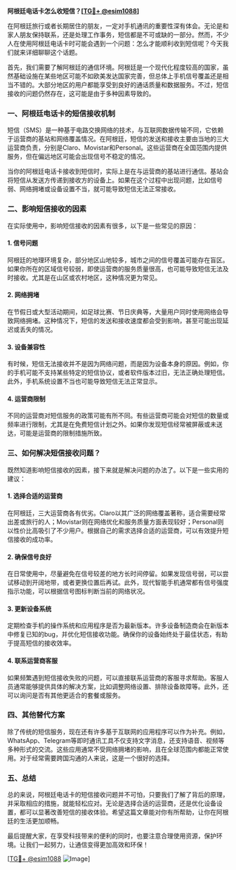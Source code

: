 **阿根廷电话卡怎么收短信？[[TG💪+ @esim1088](https://t.me/s/esim1088)]**

在阿根廷旅行或者长期居住的朋友，一定对手机通讯的重要性深有体会。无论是和家人朋友保持联系，还是处理工作事务，短信都是不可或缺的一部分。然而，不少人在使用阿根廷电话卡时可能会遇到一个问题：怎么才能顺利收到短信呢？今天我们就来详细聊聊这个话题。

首先，我们需要了解阿根廷的通信环境。阿根廷是一个现代化程度较高的国家，虽然基础设施在某些地区可能不如欧美发达国家完善，但总体上手机信号覆盖还是相当不错的。大部分地区的用户都能享受到良好的通话质量和数据服务。不过，短信接收的问题仍然存在，这可能是由于多种因素导致的。

### **一、阿根廷电话卡的短信接收机制**

短信（SMS）是一种基于电路交换网络的技术，与互联网数据传输不同，它依赖于运营商的基站和网络覆盖情况。在阿根廷，短信的发送和接收主要由当地的三大运营商负责，分别是Claro、Movistar和Personal。这些运营商在全国范围内提供服务，但在偏远地区可能会出现信号不稳定的情况。

当你的阿根廷电话卡接收到短信时，实际上是在与运营商的基站进行通信。基站会将短信从发送方传递到接收方的设备上。如果在这个过程中出现问题，比如信号弱、网络拥堵或设备设置不当，就可能导致短信无法正常接收。

### **二、影响短信接收的因素**

在实际使用中，影响短信接收的因素有很多，以下是一些常见的原因：

#### **1. 信号问题**
阿根廷的地理环境复杂，部分地区山地较多，城市之间的信号覆盖可能存在盲区。如果你所在的区域信号较弱，即使运营商的服务质量很高，也可能导致短信无法及时接收。尤其是在山区或农村地区，这种情况更为常见。

#### **2. 网络拥堵**
在节假日或大型活动期间，如足球比赛、节日庆典等，大量用户同时使用网络会导致网络拥堵。这种情况下，短信的发送和接收速度都会受到影响，甚至可能出现延迟或丢失的情况。

#### **3. 设备兼容性**
有时候，短信无法接收并不是因为网络问题，而是因为设备本身的原因。例如，你的手机可能不支持某些特定的短信协议，或者软件版本过旧，无法正确处理短信。此外，手机系统设置不当也可能导致短信无法正常显示。

#### **4. 运营商限制**
不同的运营商对短信服务的政策可能有所不同。有些运营商可能会对短信的数量或频率进行限制，尤其是在免费短信计划之外。如果你发现短信经常被屏蔽或未送达，可能是运营商的限制措施所致。

### **三、如何解决短信接收问题？**

既然知道影响短信接收的因素，接下来就是解决问题的办法了。以下是一些实用的建议：

#### **1. 选择合适的运营商**
在阿根廷，三大运营商各有优劣。Claro以其广泛的网络覆盖著称，适合需要经常出差或旅行的人；Movistar则在网络优化和服务质量方面表现较好；Personal则以性价比高吸引了不少用户。根据自己的需求选择合适的运营商，可以有效提升短信接收的成功率。

#### **2. 确保信号良好**
在日常使用中，尽量避免在信号较差的地方长时间停留。如果发现信号弱，可以尝试移动到开阔地带，或者更换位置后再试。此外，现代智能手机通常都有信号强度指示功能，可以根据信号图标判断当前的网络状况。

#### **3. 更新设备系统**
定期检查手机的操作系统和应用程序是否为最新版本。许多设备制造商会在新版本中修复已知的bug，并优化短信接收功能。确保你的设备始终处于最佳状态，有助于提高短信的接收效率。

#### **4. 联系运营商客服**
如果频繁遇到短信接收失败的问题，可以直接联系运营商的客服寻求帮助。客服人员通常能够提供具体的解决方案，比如调整网络设置、排除设备故障等。此外，还可以询问是否有其他更适合的套餐或服务。

### **四、其他替代方案**

除了传统的短信服务，现在还有许多基于互联网的应用程序可以作为补充。例如，WhatsApp、Telegram等即时通讯工具不仅支持文字消息，还支持语音、视频等多种形式的交流。这些应用通常不受网络拥堵的影响，且在全球范围内都能正常使用。对于经常需要跨国沟通的人来说，这是一个很好的选择。

### **五、总结**

总的来说，阿根廷电话卡的短信接收问题并不可怕，只要我们了解了背后的原理，并采取相应的措施，就能轻松应对。无论是选择合适的运营商，还是优化设备设置，都可以显著改善短信的接收体验。希望这篇文章能对你有所帮助，让你在阿根廷的生活更加顺畅。

最后提醒大家，在享受科技带来的便利的同时，也要注意合理使用资源，保护环境。让我们一起努力，让通信变得更加高效和环保！

[[TG💪+ @esim1088](https://t.me/s/esim1088) ![Image](https://i.postimg.cc/4NQfJmqS/Snipaste-2025-05-13-00-14-12.png)]